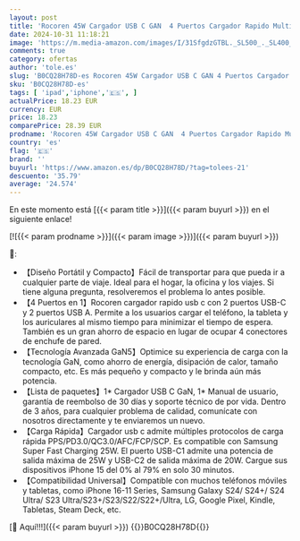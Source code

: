 ```yaml
---
layout: post
title: 'Rocoren 45W Cargador USB C GAN  4 Puertos Cargador Rapido Multipuerto PPS PD3.0 QC3.0  Compatible con iPhone 16/16 Plus/16 Pro Max/15/14  Samsung Galaxy S24 Ultra/S24/S23/S22  iPad Pro  Pixel'
date: 2024-10-31 11:18:21
image: 'https://m.media-amazon.com/images/I/31SfgdzGTBL._SL500_._SL400_.jpg'
comments: true
category: ofertas
author: 'tole.es'
slug: 'B0CQ28H78D-es Rocoren 45W Cargador USB C GAN 4 Puertos Cargador Rapido...'
sku: 'B0CQ28H78D-es'
tags: [ 'ipad','iphone','🇪🇸', ]
actualPrice: 18.23 EUR
currency: EUR
price: 18.23
comparePrice: 28.39 EUR
prodname: 'Rocoren 45W Cargador USB C GAN  4 Puertos Cargador Rapido Multipuerto PPS PD3.0 QC3.0  Compatible con iPhone 16/16 Plus/16 Pro Max/15/14  Samsung Galaxy S24 Ultra/S24/S23/S22  iPad Pro  Pixel'
country: 'es'
flag: '🇪🇸'
brand: ''
buyurl: 'https://www.amazon.es/dp/B0CQ28H78D/?tag=tolees-21'
descuento: '35.79'
average: '24.574'
---
```


En este momento está [{{< param title >}}]({{< param buyurl >}}) en el siguiente enlace!

[![{{< param prodname >}}]({{< param image >}})]({{< param buyurl >}})

🔎:

- 【Diseño Portátil y Compacto】Fácil de transportar para que pueda ir a cualquier parte de viaje. Ideal para el hogar, la oficina y los viajes. Si tiene alguna pregunta, resolveremos el problema lo antes posible.
- 【4 Puertos en 1】Rocoren cargador rapido usb c con 2 puertos USB-C y 2 puertos USB A. Permite a los usuarios cargar el teléfono, la tableta y los auriculares al mismo tiempo para minimizar el tiempo de espera. También es un gran ahorro de espacio en lugar de ocupar 4 conectores de enchufe de pared.
- 【Tecnología Avanzada GaN5】Optimice su experiencia de carga con la tecnología GaN, como ahorro de energía, disipación de calor, tamaño compacto, etc. Es más pequeño y compacto y le brinda aún más potencia.
- 【Lista de paquetes】1* Cargador USB C GaN, 1* Manual de usuario, garantía de reembolso de 30 días y soporte técnico de por vida. Dentro de 3 años, para cualquier problema de calidad, comunícate con nosotros directamente y te enviaremos un nuevo.
- 【Carga Rápida】Cargador usb c admite múltiples protocolos de carga rápida PPS/PD3.0/QC3.0/AFC/FCP/SCP. Es compatible con Samsung Super Fast Charging 25W. El puerto USB-C1 admite una potencia de salida máxima de 25W y USB-C2 de salida máxima de 20W. Cargue sus dispositivos iPhone 15 del 0% al 79% en solo 30 minutos.
- 【Compatibilidad Universal】Compatible con muchos teléfonos móviles y tabletas, como iPhone 16-11 Series, Samsung Galaxy S24/ S24+/ S24 Ultra/ S23 Ultra/S23+/S23/S22/S22+/Ultra, LG, Google Pixel, Kindle, Tabletas, Steam Deck, etc.

[🛒 Aquí!!!]({{< param buyurl >}})
{{<world>}}B0CQ28H78D{{</world>}}
